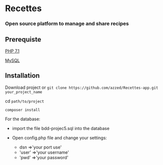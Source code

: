 # Recettes

 ### Open source platform to manage and share recipes 
 
 ## Prerequiste 
 
 [PHP 7.1](http://php.net/downloads.php) 
 
 [MySQL](https://dev.mysql.com/downloads/) 
 
 ## Installation 
 
 Download project or `git clone https://github.com/azzed/Recettes-app.git your_project_name` 
 
 cd `path/to/project` 
 
 `composer install`

        
For the database:
    
   * import the file bdd-projec5.sql into the database

   * Open config.php file and change your settings:
        
       * dsn =>'your port use' 
       * 'user' =>'your username' 
       * 'pwd' =>'your password' 





